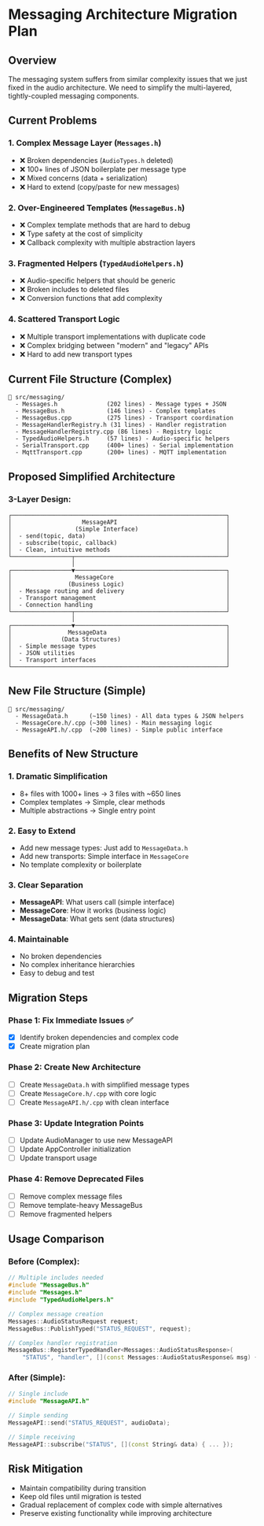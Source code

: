 # Messaging Architecture Migration Plan

## Overview
The messaging system suffers from similar complexity issues that we just fixed in the audio architecture. We need to simplify the multi-layered, tightly-coupled messaging components.

## Current Problems

### 1. **Complex Message Layer** (`Messages.h`)
- ❌ Broken dependencies (`AudioTypes.h` deleted)
- ❌ 100+ lines of JSON boilerplate per message type
- ❌ Mixed concerns (data + serialization)
- ❌ Hard to extend (copy/paste for new messages)

### 2. **Over-Engineered Templates** (`MessageBus.h`)
- ❌ Complex template methods that are hard to debug
- ❌ Type safety at the cost of simplicity
- ❌ Callback complexity with multiple abstraction layers

### 3. **Fragmented Helpers** (`TypedAudioHelpers.h`)
- ❌ Audio-specific helpers that should be generic
- ❌ Broken includes to deleted files
- ❌ Conversion functions that add complexity

### 4. **Scattered Transport Logic**
- ❌ Multiple transport implementations with duplicate code
- ❌ Complex bridging between "modern" and "legacy" APIs
- ❌ Hard to add new transport types

## Current File Structure (Complex)
```
📁 src/messaging/
  - Messages.h              (202 lines) - Message types + JSON
  - MessageBus.h            (146 lines) - Complex templates
  - MessageBus.cpp          (275 lines) - Transport coordination  
  - MessageHandlerRegistry.h (31 lines) - Handler registration
  - MessageHandlerRegistry.cpp (86 lines) - Registry logic
  - TypedAudioHelpers.h     (57 lines) - Audio-specific helpers
  - SerialTransport.cpp     (400+ lines) - Serial implementation
  - MqttTransport.cpp       (200+ lines) - MQTT implementation
```

## Proposed Simplified Architecture

### 3-Layer Design:
```
┌─────────────────────────────────────────────────────────────┐
│                    MessageAPI                               │
│                  (Simple Interface)                         │
│  - send(topic, data)                                        │
│  - subscribe(topic, callback)                               │
│  - Clean, intuitive methods                                 │
└─────────────────┬───────────────────────────────────────────┘
                  │
┌─────────────────▼───────────────────────────────────────────┐
│                  MessageCore                                │
│                (Business Logic)                             │
│  - Message routing and delivery                             │
│  - Transport management                                     │
│  - Connection handling                                      │
└─────────────────┬───────────────────────────────────────────┘
                  │
┌─────────────────▼───────────────────────────────────────────┐
│                MessageData                                  │
│              (Data Structures)                              │
│  - Simple message types                                     │
│  - JSON utilities                                           │
│  - Transport interfaces                                     │
└─────────────────────────────────────────────────────────────┘
```

## New File Structure (Simple)
```
📁 src/messaging/
  - MessageData.h      (~150 lines) - All data types & JSON helpers
  - MessageCore.h/.cpp (~300 lines) - Main messaging logic  
  - MessageAPI.h/.cpp  (~200 lines) - Simple public interface
```

## Benefits of New Structure

### 1. **Dramatic Simplification**
- 8+ files with 1000+ lines → 3 files with ~650 lines
- Complex templates → Simple, clear methods
- Multiple abstractions → Single entry point

### 2. **Easy to Extend**
- Add new message types: Just add to `MessageData.h`
- Add new transports: Simple interface in `MessageCore`
- No template complexity or boilerplate

### 3. **Clear Separation**
- **MessageAPI**: What users call (simple interface)
- **MessageCore**: How it works (business logic)
- **MessageData**: What gets sent (data structures)

### 4. **Maintainable**
- No broken dependencies
- No complex inheritance hierarchies
- Easy to debug and test

## Migration Steps

### Phase 1: Fix Immediate Issues ✅
- [x] Identify broken dependencies and complex code
- [x] Create migration plan

### Phase 2: Create New Architecture
- [ ] Create `MessageData.h` with simplified message types
- [ ] Create `MessageCore.h/.cpp` with core logic
- [ ] Create `MessageAPI.h/.cpp` with clean interface

### Phase 3: Update Integration Points  
- [ ] Update AudioManager to use new MessageAPI
- [ ] Update AppController initialization
- [ ] Update transport usage

### Phase 4: Remove Deprecated Files
- [ ] Remove complex message files
- [ ] Remove template-heavy MessageBus
- [ ] Remove fragmented helpers

## Usage Comparison

### Before (Complex):
```cpp
// Multiple includes needed
#include "MessageBus.h"
#include "Messages.h" 
#include "TypedAudioHelpers.h"

// Complex message creation
Messages::AudioStatusRequest request;
MessageBus::PublishTyped("STATUS_REQUEST", request);

// Complex handler registration
MessageBus::RegisterTypedHandler<Messages::AudioStatusResponse>(
    "STATUS", "handler", [](const Messages::AudioStatusResponse& msg) { ... });
```

### After (Simple):
```cpp
// Single include
#include "MessageAPI.h"

// Simple sending
MessageAPI::send("STATUS_REQUEST", audioData);

// Simple receiving  
MessageAPI::subscribe("STATUS", [](const String& data) { ... });
```

## Risk Mitigation
- Maintain compatibility during transition
- Keep old files until migration is tested
- Gradual replacement of complex code with simple alternatives
- Preserve existing functionality while improving architecture 